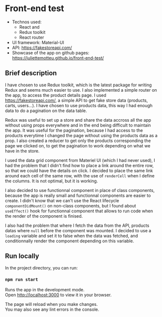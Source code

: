 # Front-end test

- Technos used:
  - React and
  - Redux toolkit
  - React router
- UI framework: Material-UI
- API: https://fakestoreapi.com/
- Showcase of the app on github pages: https://juliettemotteu.github.io/front-end-test/

## Brief description

I have chosen to use Redux toolkit, which is the latest package for writing Redux and seems much easier to use.
I also implemented a simple router on the app, to access the product details page.
I used https://fakestoreapi.com/, a simple API to get fake store data (products, carts, users...). I have chosen to use products data, this way I had enough data to do a pagination on the data table.

Redux was useful to set up a store and share the data accross all the app without using props everywhere and in the end being difficult to maintain the app. It was useful for the pagination, because I had access to the products everytime I changed the page without using the products data as a prop. I also created a reducer to get only the products corresponding the page we clicked on, to get the pagination to work depending on what we have in the store.

I used the data grid component from Materiel UI (which I had never used), I had the problem that I didn't find how to place a link around the entire row, so that we could have the details on click. I decided to place the same link around each cell of the same row, with the use of `renderCell` when I define the columns. It is not optimal, but it is working.

I also decided to use functionnal component in place of class components, because the app is really small and functionnal components are easier to create. I didn't know that we can't use the React lifecycle `componentDidMount()` on non-class components, but I found about `useEffect()` hook for functionnal component that allows to run code when the render of the component is finised.

I also had the problem that where I fetch the data from the API, products datas where `null` before the component was mounted. I decided to use a `loading` variable and set it to false when the data was fetched, and conditionnally render the component depending on this variable.

## Run locally

In the project directory, you can run:

### `npm run start`

Runs the app in the development mode.\
Open [http://localhost:3000](http://localhost:3000) to view it in your browser.

The page will reload when you make changes.\
You may also see any lint errors in the console.
